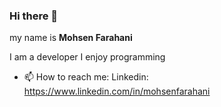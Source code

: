 ### Hi there 👋

my name is **Mohsen Farahani**

I am a developer
I enjoy programming

- 📫 How to reach me: Linkedin: https://www.linkedin.com/in/mohsenfarahani
